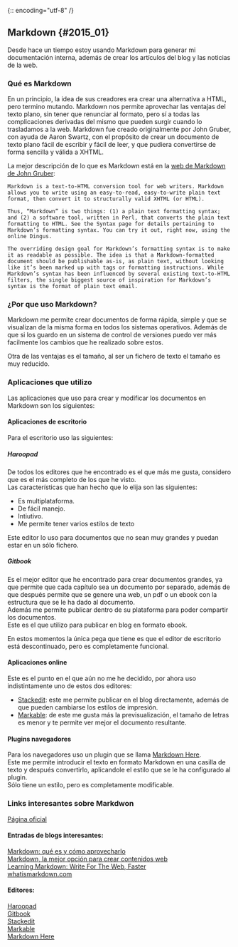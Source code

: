 {:: encoding="utf-8" /}
## Markdown {#2015_01}

Desde hace un tiempo estoy usando Markdown para generar mi documentación interna, además de crear los artículos del blog y las noticias de la web.

### Qué es Markdown

En un principio, la idea de sus creadores era crear una alternativa a HTML, pero termino mutando. Markdown nos permite aprovechar las ventajas del texto plano, sin tener que renunciar al formato, pero sí a todas las complicaciones derivadas del mismo que pueden surgir cuando lo trasladamos a la web. Markdown fue creado originalmente por John Gruber, con ayuda de Aaron Swartz, con el propósito de crear un documento de texto plano fácil de escribir y fácil de leer, y que pudiera convertirse de forma sencilla y válida a XHTML.

La mejor descripción de lo que es Markdown está en la [web de Markdown de John Gruber](http://daringfireball.net/projects/markdown/):

```
Markdown is a text-to-HTML conversion tool for web writers. Markdown allows you to write using an easy-to-read, easy-to-write plain text format, then convert it to structurally valid XHTML (or HTML).

Thus, “Markdown” is two things: (1) a plain text formatting syntax; and (2) a software tool, written in Perl, that converts the plain text formatting to HTML. See the Syntax page for details pertaining to Markdown’s formatting syntax. You can try it out, right now, using the online Dingus.

The overriding design goal for Markdown’s formatting syntax is to make it as readable as possible. The idea is that a Markdown-formatted document should be publishable as-is, as plain text, without looking like it’s been marked up with tags or formatting instructions. While Markdown’s syntax has been influenced by several existing text-to-HTML filters, the single biggest source of inspiration for Markdown’s syntax is the format of plain text email.
```

### ¿Por que uso Markdown?

Markdown me permite crear documentos de forma rápida, simple y que se visualizan de la misma forma en todos los sistemas operativos. Además de que si los guardo en un sistema de control de versiones puedo ver más facilmente los cambios que he realizado sobre estos.

Otra de las ventajas es el tamaño, al ser un fichero de texto el tamaño es muy reducido.

### Aplicaciones que utilizo

Las aplicaciones que uso para crear y modificar los documentos en Markdown son los siguientes:

#### Aplicaciones de escritorio

Para el escritorio uso las siguientes:

##### Haroopad

De todos los editores que he encontrado es el que más me gusta, considero que es el más completo de los que he visto.  
Las características que han hecho que lo elija son las siguientes:
* Es multiplataforma.
* De fácil manejo.
* Intiutivo.
* Me permite tener varios estilos de texto

Este editor lo uso para documentos que no sean muy grandes y puedan estar en un sólo fichero.

##### Gitbook

Es el mejor editor que he encontrado para crear documentos grandes, ya que permite que cada capítulo sea un documento por separado, además de que después permite que se genere una web, un pdf o un ebook con la estructura que se le ha dado al documento.  
Además me permite publicar dentro de su plataforma para poder compartir los documentos.  
Este es el que utilizo para publicar en blog en formato ebook.

En estos momentos la única pega que tiene es que el editor de escritorio está descontinuado, pero es completamente funcional.

#### Aplicaciones online

Este es el punto en el que aún no me he decidido, por ahora uso indistintamente uno de estos dos editores:
* [Stackedit](https://stackedit.io/): este me permite publicar en el blog directamente, además de que pueden cambiarse los estilos de impresión.
* [Markable](http://markable.in): de este me gusta más la previsualización, el tamaño de letras es menor y te permite ver mejor el documento resultante.


#### Plugins navegadores

Para los navegadores uso un plugin que se llama [Markdown Here](http://markdown-here.com/).  
Este me permite introducir el texto en formato Markdown en una casilla de texto y después convertirlo, aplicandole el estilo que se le ha configurado al plugin.  
Sólo tiene un estilo, pero es completamente modificable.


### Links interesantes sobre Markdwon
[Página oficial](http://daringfireball.net/projects/markdown/)

#### Entradas de blogs interesantes:
[Markdown: qué es y cómo aprovecharlo](http://hipertextual.com/archivo/2013/04/que-es-markdown/)  
[Markdown, la mejor opción para crear contenidos web](http://joedicastro.com/markdown-la-mejor-opcion-para-crear-contenidos-web.html)  
[Learning Markdown: Write For The Web, Faster](http://www.makeuseof.com/tag/learning-markdown-write-web-faster/)  
[whatismarkdown.com](http://whatismarkdown.com/)  

#### Editores:
[Haroopad](http://pad.haroopress.com/)  
[Gitbook](http://www.gitbook.com)  
[Stackedit](https://stackedit.io/)  
[Markable](http://markable.in)  
[Markdown Here](http://markdown-here.com/)  
